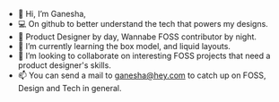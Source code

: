 - 👋 Hi, I’m Ganesha,
- 💻 On github to better understand the tech that powers my designs.
- 💼 Product Designer by day, Wannabe FOSS contributor by night. 
- 🌱 I’m currently learning the box model, and liquid layouts.
- 💞️ I’m looking to collaborate on interesting FOSS projects that need a product designer's skills.
- 📫 You can send a mail to ganesha@hey.com to catch up on FOSS, Design and Tech in general.

<!---
shastryblr/shastryblr is a ✨ special ✨ repository because its `README.md` (this file) appears on your GitHub profile.
You can click the Preview link to take a look at your changes.
--->
